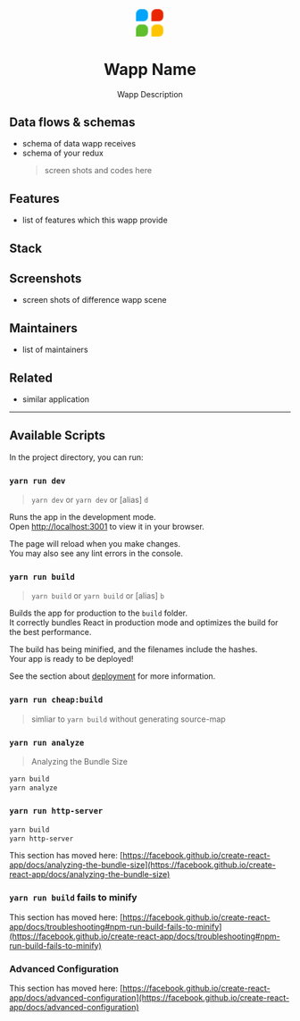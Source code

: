 <div align="center">
  <img alt="weblite-wapp-brand" src="./public/store.svg" width="50" heigth="50"/>
	<h1>Wapp Name</h1>
		Wapp Description
</div>

## Data flows & schemas

- schema of data wapp receives
- schema of your redux
  > screen shots and codes here

## Features

- list of features which this wapp provide

## Stack

## Screenshots

- screen shots of difference wapp scene

## Maintainers

- list of maintainers

## Related

- similar application

---

## Available Scripts

In the project directory, you can run:

### `yarn run dev`

> `yarn dev` or `yarn dev` or [alias] `d`

Runs the app in the development mode.\
Open [http://localhost:3001](http://localhost:3001) to view it in your browser.

The page will reload when you make changes.\
You may also see any lint errors in the console.

### `yarn run build`

> `yarn build` or `yarn build` or [alias] `b`

Builds the app for production to the `build` folder.\
It correctly bundles React in production mode and optimizes the build for the best performance.

The build has being minified, and the filenames include the hashes.\
Your app is ready to be deployed!

See the section about [deployment](https://facebook.github.io/create-react-app/docs/deployment) for more information.

### `yarn run cheap:build`

> simliar to `yarn build` without generating source-map

### `yarn run analyze`

> Analyzing the Bundle Size

```
yarn build
yarn analyze
```

### `yarn run http-server`

```
yarn build
yarn http-server
```

This section has moved here: [https://facebook.github.io/create-react-app/docs/analyzing-the-bundle-size](https://facebook.github.io/create-react-app/docs/analyzing-the-bundle-size)

### `yarn run build` fails to minify

This section has moved here: [https://facebook.github.io/create-react-app/docs/troubleshooting#npm-run-build-fails-to-minify](https://facebook.github.io/create-react-app/docs/troubleshooting#npm-run-build-fails-to-minify)

### Advanced Configuration

This section has moved here: [https://facebook.github.io/create-react-app/docs/advanced-configuration](https://facebook.github.io/create-react-app/docs/advanced-configuration)
